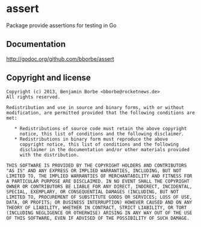 assert
======

Package provide assertions for testing in Go

Documentation
-------------

http://godoc.org/github.com/bborbe/assert

Copyright and license
---------------------

    Copyright (c) 2013, Benjamin Borbe <bborbe@rocketnews.de>
    All rights reserved.

    Redistribution and use in source and binary forms, with or without
    modification, are permitted provided that the following conditions are
    met:

       * Redistributions of source code must retain the above copyright
         notice, this list of conditions and the following disclaimer.
       * Redistributions in binary form must reproduce the above
         copyright notice, this list of conditions and the following
         disclaimer in the documentation and/or other materials provided
         with the distribution.

    THIS SOFTWARE IS PROVIDED BY THE COPYRIGHT HOLDERS AND CONTRIBUTORS
    "AS IS" AND ANY EXPRESS OR IMPLIED WARRANTIES, INCLUDING, BUT NOT
    LIMITED TO, THE IMPLIED WARRANTIES OF MERCHANTABILITY AND FITNESS FOR
    A PARTICULAR PURPOSE ARE DISCLAIMED. IN NO EVENT SHALL THE COPYRIGHT
    OWNER OR CONTRIBUTORS BE LIABLE FOR ANY DIRECT, INDIRECT, INCIDENTAL,
    SPECIAL, EXEMPLARY, OR CONSEQUENTIAL DAMAGES (INCLUDING, BUT NOT
    LIMITED TO, PROCUREMENT OF SUBSTITUTE GOODS OR SERVICES; LOSS OF USE,
    DATA, OR PROFITS; OR BUSINESS INTERRUPTION) HOWEVER CAUSED AND ON ANY
    THEORY OF LIABILITY, WHETHER IN CONTRACT, STRICT LIABILITY, OR TORT
    (INCLUDING NEGLIGENCE OR OTHERWISE) ARISING IN ANY WAY OUT OF THE USE
    OF THIS SOFTWARE, EVEN IF ADVISED OF THE POSSIBILITY OF SUCH DAMAGE.
